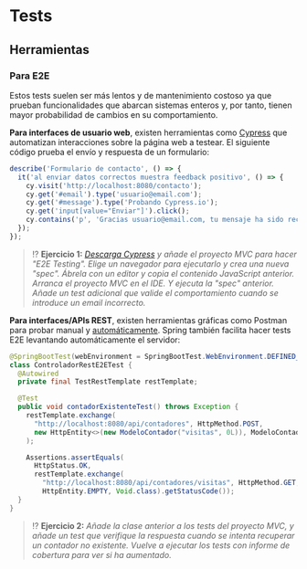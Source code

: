 # Tests

## Herramientas

### Para E2E

Estos tests suelen ser más lentos y de mantenimiento costoso ya que prueban funcionalidades que abarcan sistemas enteros y, por tanto, tienen mayor probabilidad de cambios en su comportamiento.

**Para interfaces de usuario web**, existen herramientas como [Cypress](https://www.cypress.io/) que automatizan interacciones sobre la página web a testear. El siguiente código prueba el envío y respuesta de un formulario:

```js
describe('Formulario de contacto', () => {
  it('al enviar datos correctos muestra feedback positivo', () => {
    cy.visit('http://localhost:8080/contacto');
    cy.get('#email').type('usuario@email.com');
    cy.get('#message').type('Probando Cypress.io');
    cy.get('input[value="Enviar"]').click();
    cy.contains('p', 'Gracias usuario@email.com, tu mensaje ha sido recibido.');
  });
});
```

> ⁉️ **Ejercicio 1:** _[Descarga Cypress](https://download.cypress.io/app) y añade el proyecto MVC para hacer "E2E Testing". Elige un navegador para ejecutarlo y crea una nueva "spec". Ábrela con un editor y copia el contenido JavaScript anterior. Arranca el proyecto MVC en el IDE. Y ejecuta la "spec" anterior. Añade un test adicional que valide el comportamiento cuando se introduce un email incorrecto._

**Para interfaces/APIs REST**, existen herramientas gráficas como Postman para probar manual y [automáticamente](https://medium.com/better-practices/from-manual-to-automated-testing-the-roadblocks-and-the-journey-6333dfacc5ae). Spring también facilita hacer tests E2E levantando automáticamente el servidor:

```java
@SpringBootTest(webEnvironment = SpringBootTest.WebEnvironment.DEFINED_PORT)
class ControladorRestE2ETest {
  @Autowired
  private final TestRestTemplate restTemplate;

  @Test
  public void contadorExistenteTest() throws Exception {
    restTemplate.exchange(
      "http://localhost:8080/api/contadores", HttpMethod.POST,
      new HttpEntity<>(new ModeloContador("visitas", 0L)), ModeloContador.class
    );

    Assertions.assertEquals(
      HttpStatus.OK,
      restTemplate.exchange(
        "http://localhost:8080/api/contadores/visitas", HttpMethod.GET,
        HttpEntity.EMPTY, Void.class).getStatusCode());
  }
}
```

> ⁉️ **Ejercicio 2:** _Añade la clase anterior a los tests del proyecto MVC, y añade un test que verifique la respuesta cuando se intenta recuperar un contador no existente. Vuelve a ejecutar los tests con informe de cobertura para ver si ha aumentado._
